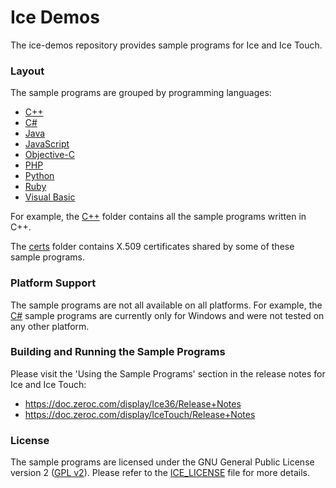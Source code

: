 # Ice Demos

The ice-demos repository provides sample programs for Ice and Ice Touch.

### Layout

The sample programs are grouped by programming languages:

* [C++](./cpp)
* [C#](./csharp)
* [Java](./java)
* [JavaScript](./js)
* [Objective-C](./objective-c)
* [PHP](./php)
* [Python](./python)
* [Ruby](./ruby)
* [Visual Basic](./visualBasic)

For example, the [C++](./cpp) folder contains all the sample programs written in C++.

The [certs](./certs) folder contains X.509 certificates shared by some of these sample programs.

### Platform Support

The sample programs are not all available on all platforms. For example, the [C#](./csharp) sample programs are currently only for Windows and were not tested on any other platform.

### Building and Running the Sample Programs

Please visit the 'Using the Sample Programs' section in the release notes for Ice and Ice Touch:
* https://doc.zeroc.com/display/Ice36/Release+Notes
* https://doc.zeroc.com/display/IceTouch/Release+Notes

### License

The sample programs are licensed under the GNU General Public License version 2 ([GPL v2](./LICENSE)). Please refer to the [ICE_LICENSE](./ICE_LICENSE) file for more details.
